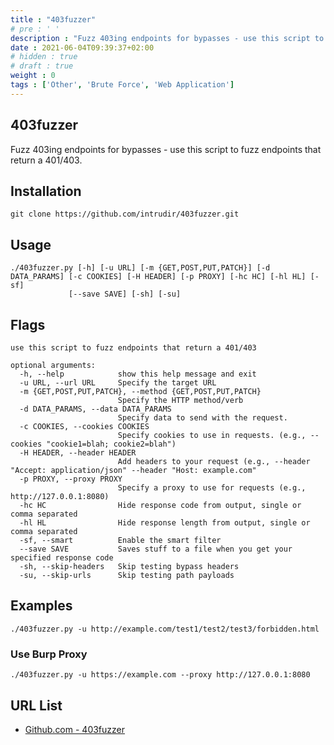 ```yaml
---
title : "403fuzzer"
# pre : ' '
description : "Fuzz 403ing endpoints for bypasses - use this script to fuzz endpoints that return a 401/403."
date : 2021-06-04T09:39:37+02:00
# hidden : true
# draft : true
weight : 0
tags : ['Other', 'Brute Force', 'Web Application']
---
```


## 403fuzzer

Fuzz 403ing endpoints for bypasses - use this script to fuzz endpoints that return a 401/403.

## Installation

```plain
git clone https://github.com/intrudir/403fuzzer.git
```

## Usage

```plain
./403fuzzer.py [-h] [-u URL] [-m {GET,POST,PUT,PATCH}] [-d DATA_PARAMS] [-c COOKIES] [-H HEADER] [-p PROXY] [-hc HC] [-hl HL] [-sf]
             [--save SAVE] [-sh] [-su]
```

## Flags

```plain
use this script to fuzz endpoints that return a 401/403

optional arguments:
  -h, --help            show this help message and exit
  -u URL, --url URL     Specify the target URL
  -m {GET,POST,PUT,PATCH}, --method {GET,POST,PUT,PATCH}
                        Specify the HTTP method/verb
  -d DATA_PARAMS, --data DATA_PARAMS
                        Specify data to send with the request.
  -c COOKIES, --cookies COOKIES
                        Specify cookies to use in requests. (e.g., --cookies "cookie1=blah; cookie2=blah")
  -H HEADER, --header HEADER
                        Add headers to your request (e.g., --header "Accept: application/json" --header "Host: example.com"
  -p PROXY, --proxy PROXY
                        Specify a proxy to use for requests (e.g., http://127.0.0.1:8080)
  -hc HC                Hide response code from output, single or comma separated
  -hl HL                Hide response length from output, single or comma separated
  -sf, --smart          Enable the smart filter
  --save SAVE           Saves stuff to a file when you get your specified response code
  -sh, --skip-headers   Skip testing bypass headers
  -su, --skip-urls      Skip testing path payloads
```

## Examples

```plain
./403fuzzer.py -u http://example.com/test1/test2/test3/forbidden.html
```

### Use Burp Proxy

```plain
./403fuzzer.py -u https://example.com --proxy http://127.0.0.1:8080
```

## URL List

- [Github.com - 403fuzzer](https://github.com/intrudir/403fuzzer)
